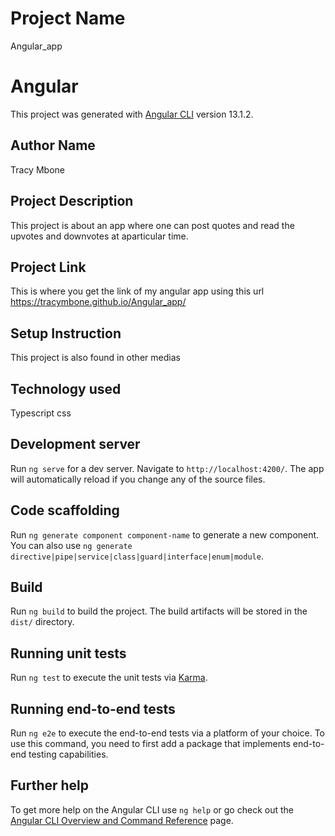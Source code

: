 
# Project Name
Angular_app

# Angular

This project was generated with [Angular CLI](https://github.com/angular/angular-cli) version 13.1.2.

## Author Name
Tracy Mbone

## Project Description
This project is about an app where one can post quotes and read the upvotes and downvotes at aparticular time.

## Project Link
This is where you get the link of my angular app using this url https://tracymbone.github.io/Angular_app/

## Setup Instruction
This project is also found in other medias

## Technology used
Typescript
css

## Development server

Run `ng serve` for a dev server. Navigate to `http://localhost:4200/`. The app will automatically reload if you change any of the source files.

## Code scaffolding

Run `ng generate component component-name` to generate a new component. You can also use `ng generate directive|pipe|service|class|guard|interface|enum|module`.

## Build

Run `ng build` to build the project. The build artifacts will be stored in the `dist/` directory.

## Running unit tests

Run `ng test` to execute the unit tests via [Karma](https://karma-runner.github.io).

## Running end-to-end tests

Run `ng e2e` to execute the end-to-end tests via a platform of your choice. To use this command, you need to first add a package that implements end-to-end testing capabilities.

## Further help

To get more help on the Angular CLI use `ng help` or go check out the [Angular CLI Overview and Command Reference](https://angular.io/cli) page.

